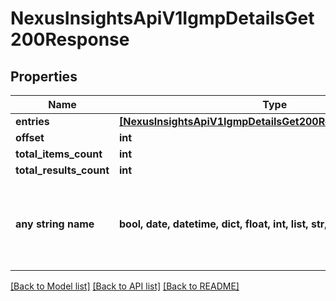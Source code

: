 # NexusInsightsApiV1IgmpDetailsGet200Response


## Properties
Name | Type | Description | Notes
------------ | ------------- | ------------- | -------------
**entries** | [**[NexusInsightsApiV1IgmpDetailsGet200ResponseEntriesInner]**](NexusInsightsApiV1IgmpDetailsGet200ResponseEntriesInner.md) |  | [optional] 
**offset** | **int** |  | [optional] 
**total_items_count** | **int** |  | [optional] 
**total_results_count** | **int** |  | [optional] 
**any string name** | **bool, date, datetime, dict, float, int, list, str, none_type** | any string name can be used but the value must be the correct type | [optional]

[[Back to Model list]](../README.md#documentation-for-models) [[Back to API list]](../README.md#documentation-for-api-endpoints) [[Back to README]](../README.md)


